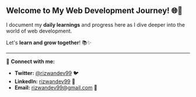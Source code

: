 ## Welcome to My Web Development Journey! 🌐🚀

I document my **daily learnings** and progress here as I dive deeper into the world of web development. 

Let's **learn and grow together**! 📚✨

---

🔗 **Connect with me:**
- **Twitter:** [@rizwandev99](https://twitter.com/rizwandev99) 🐦
- **LinkedIn:** [rizwandev99](https://www.linkedin.com/in/rizwandev99/) 🔗
- **Email:** [rizwandev99@gmail.com](mailto:rizwandev99@gmail.com) 📧
